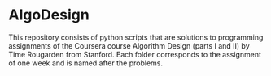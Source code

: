 # AlgoDesign
This repository consists of python scripts that are solutions to  programming assignments of the Coursera course Algorithm Design (parts I and II) by Time Rougarden from Stanford.
Each folder corresponds to the assignment of one week and is named after the problems. 